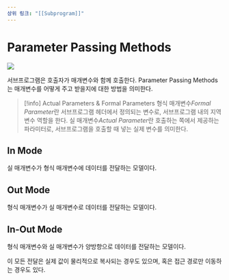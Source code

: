 ```yaml
---
상위 링크: "[[Subprogram]]"
---
```

# Parameter Passing Methods
![](https://i.imgur.com/DJ5KPVV.png)

서브프로그램은 호출자가 매개변수와 함께 호출한다. Parameter Passing Methods는 매개변수를 어떻게 주고 받을지에 대한 방법을 의미한다.

> [!info] Actual Parameters & Formal Parameters
> 형식 매개변수*Formal Parameter*란 서브프로그램 헤더에서 정의되는 변수로, 서브프로그램 내의 지역변수 역할을 한다. 
> 실 매개변수*Actual Parameter*란 호출하는 쪽에서 제공하는 파라미터로, 서브프로그램을 호출할 때 넣는 실제 변수를 의미한다.

## In Mode
실 매개변수가 형식 매개변수에 데이터를 전달하는 모델이다.

## Out Mode
형식 매개변수가 실 매개변수로 데이터를 전달하는 모델이다.

## In-Out Mode
형식 매개변수와 실 매개변수가 양방향으로 데이터를 전달하는 모델이다.

이 모든 전달은 실제 값이 물리적으로 복사되는 경우도 있으며, 혹은 접근 경로만 이동하는 경우도 있다.